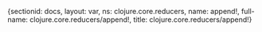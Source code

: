 {sectionid: docs, layout: var, ns: clojure.core.reducers, name: append!, full-name: clojure.core.reducers/append!,
  title: clojure.core.reducers/append!}
